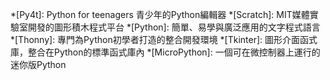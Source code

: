 *[Py4t]: Python for teenagers 青少年的Python編輯器
*[Scratch]: MIT媒體實驗室開發的圖形積木程式平台
*[Python]: 簡單、易學與廣泛應用的文字程式語言
*[Thonny]: 專門為Python初學者打造的整合開發環境
*[Tkinter]: 圖形介面函式庫，整合在Python的標準函式庫內 
*[MicroPython]: 一個可在微控制器上運行的迷你版Python 